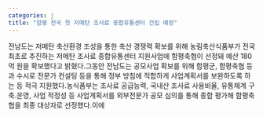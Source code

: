 ```yaml
---
categories: j
title: "함평 전국 첫 저메탄 조사료 종합유통센터 건립 예정"
---
```

전남도는 저메탄 축산환경 조성을 통한 축산 경쟁력 확보를 위해 농림축산식품부가 전국 최초로 추진하는 저메탄 조사료 종합유통센터 지원사업에 함평축협이 선정돼 예산 180억 원을 확보했다고 밝혔다.그동안 전남도는 공모사업 확보를 위해 함평군, 함평축협 등과 수시로 전문가 컨설팅 등을 통해 정부 방침에 적합하게 사업계획서를 보완하도록 하는 등 적극 지원했다.농식품부는 조사료 공급능력, 국내산 조사료 사용비율, 유통체계 구축․운영, 사업 적정성 등 사업계획서를 외부전문가 공모 심의를 통해 종합 평가해 함평축협을 최종 대상자로 선정했다.이에